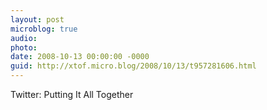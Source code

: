```yaml
---
layout: post
microblog: true
audio: 
photo: 
date: 2008-10-13 00:00:00 -0000
guid: http://xtof.micro.blog/2008/10/13/t957281606.html
---
```

Twitter: Putting It All Together
